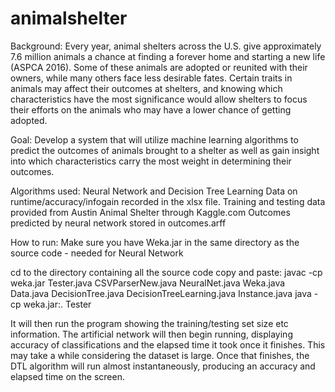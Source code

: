 # animalshelter
Background: Every year, animal shelters across the U.S. give approximately 7.6 million animals a chance at finding a forever home and starting a new life (ASPCA 2016). Some of these animals are adopted or  reunited with their owners, while many others face less desirable fates. Certain traits in animals may affect their outcomes at shelters, and knowing which characteristics have the most significance would allow shelters to focus their efforts on the animals who may have a lower chance of getting adopted. 

Goal: Develop a system that will utilize machine learning algorithms to predict the outcomes of animals brought to a shelter as well as gain insight into which characteristics carry the most weight in determining their outcomes.

Algorithms used: Neural Network and Decision Tree Learning
Data on runtime/accuracy/infogain recorded in the xlsx file.
Training and testing data provided from Austin Animal Shelter through Kaggle.com
Outcomes predicted by neural network stored in outcomes.arff

How to run:
Make sure you have Weka.jar in the same directory as the source code - needed for Neural Network

cd to the directory containing all the source code
copy and paste:
javac -cp weka.jar Tester.java CSVParserNew.java NeuralNet.java Weka.java Data.java DecisionTree.java DecisionTreeLearning.java Instance.java
java -cp weka.jar:. Tester

It will then run the program showing the training/testing set size etc information.
The artificial network will then begin running, displaying accuracy of classifications and the elapsed time it took once it finishes. 
This may take a while considering the dataset is large.
Once that finishes, the DTL algorithm will run almost instantaneously, producing an accuracy and elapsed time on the screen.


